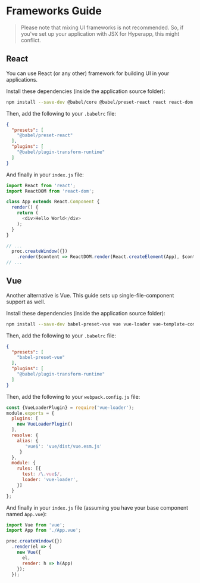 # Frameworks Guide

> Please note that mixing UI frameworks is not recommended. So, if you've set up your application with JSX for Hyperapp, this might conflict.

## React

You can use React (or any other) framework for building UI in your applications.

Install these dependencies (inside the application source folder):

```bash
npm install --save-dev @babel/core @babel/preset-react react react-dom
```

Then, add the following to your `.babelrc` file:

```json
{
  "presets": [
    "@babel/preset-react"
  ],
  "plugins": [
    "@babel/plugin-transform-runtime"
  ]
}
```

And finally in your `index.js` file:

```javascript
import React from 'react';
import ReactDOM from 'react-dom';

class App extends React.Component {
  render() {
    return (
      <div>Hello World</div>
    );
  }
}

// ...
  proc.createWindow({})
    .render($content => ReactDOM.render(React.createElement(App), $content));
// ...
```

## Vue

Another alternative is Vue. This guide sets up single-file-component support as well.

Install these dependencies (inside the application source folder):

```bash
npm install --save-dev babel-preset-vue vue vue-loader vue-template-compiler webpack
```

Then, add the following to your `.babelrc` file:

```json
{
  "presets": [
    "babel-preset-vue"
  ],
  "plugins": [
    "@babel/plugin-transform-runtime"
  ]
}
```

Then, add the following to your `webpack.config.js` file:

```javascript
const {VueLoaderPlugin} = require('vue-loader');
module.exports = {
  plugins: [
    new VueLoaderPlugin()
  ],
  resolve: {
    alias: {
       'vue$': 'vue/dist/vue.esm.js'
     }
  },
  module: {
    rules: [{
      test: /\.vue$/,
      loader: 'vue-loader',
    }]
  }
};
```

And finally in your `index.js` file (assuming you have your base component named `App.vue`):

```javascript
import Vue from 'vue';
import App from './App.vue';

proc.createWindow({})
  .render(el => {
    new Vue({
      el,
      render: h => h(App)
    });
  });
```
